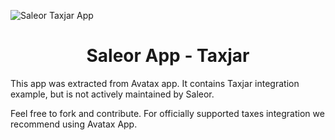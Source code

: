 ![Saleor Taxjar App](https://user-images.githubusercontent.com/249912/71523206-4e45f800-28c8-11ea-84ba-345a9bfc998a.png)

<div align="center">
  <h1>Saleor App - Taxjar</h1>
</div>

This app was extracted from Avatax app. It contains Taxjar integration example, but is not actively maintained by Saleor.

Feel free to fork and contribute. For officially supported taxes integration we recommend using Avatax App.
